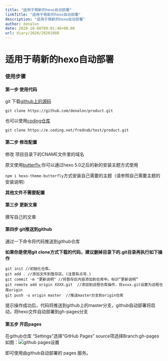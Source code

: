 ```yaml
---
title: "适用于萌新的hexo自动部署"
linkTitle: "适用于萌新的hexo自动部署"
description: "适用于萌新的hexo自动部署"
author: denalon
date: 2020-10-08T09:01:40+08:00
url: diary/2020/20201008
---
```


# 适用于萌新的hexo自动部署

### 使用步骤

#### 第一步 使用代码 

git 下载[github上的源码](https://github.com/denalon/product/)

`git clone https://github.com/denalon/product.git`

也可以使用[coding仓库](https://frednab.coding.net/public/test/product/git/files)

`git clone https://e.coding.net/frednab/test/product.git`

#### 第二步 修改配置

修改 项目目录下的CNAME文件里的域名


原文使用[butterfly](https://github.com/jerryc127/hexo-theme-butterfly),你可以通过hexo 5.0之后的新的安装主题方式使用

`npm i hexo-theme-butterfly`方式安装自己需要的主题（请参照自己需要主题的安装说明）

**其他文件不需要配置**

#### 第三步 更新文章

撰写自己的文章

#### 第四步 git推送到github

通过一下命令将代码推送到github仓库

**如果你是使用git clone方式下载的代码，建议删掉目录下的.git目录再执行如下操作**

```
git init //初始化仓库。
git add . //添加文件到暂存区。(注意有点号.)
git commit -m "更新说明" //将暂存区内容添加到仓库中。标识“更新说明”
git remote add origin XXXX.git  //添加到远程仓库操作，将xxxx.git设置为远程仓库origin
git push -u origin master  //推送master分支到origin仓库

```

提示操作成功后，代码将推送到github上的master分支，github自动部署将启动，将hexo文件自动部署到gh-pages分支

#### 第五步 开启pages

在github仓库 “Settings”选择“GitHub Pages” source项选择Branch:gh-pages
如图：![github pages设置](https://base.oribos.city/images/2020/10/20201022095332.png)

即可使用由github自动部署的 pages 服务。
